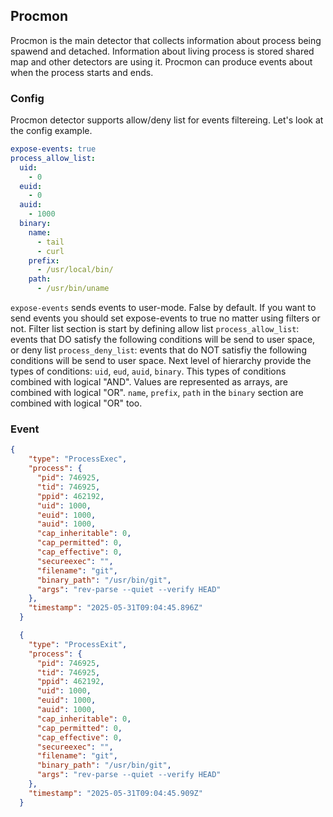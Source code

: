 ## Procmon

Procmon is the main detector that collects information about process being spawend and detached.
Information about living process is stored shared map and other detectors are using it. Procmon
can produce events about when the process starts and ends.

### Config

Procmon detector supports allow/deny list for events filtereing. Let's look at the config example.

```yaml
expose-events: true
process_allow_list:
  uid:
    - 0
  euid:
    - 0
  auid:
    - 1000
  binary:
    name:
      - tail
      - curl
    prefix:
      - /usr/local/bin/
    path:
      - /usr/bin/uname
```

`expose-events` sends events to user-mode. False by default.
If you want to send events you should set expose-events to true no matter using filters or not.
Filter list section is start by defining allow list `process_allow_list`:
events that DO satisfy the following conditions will be send to user space,
or deny list `process_deny_list`: events that do NOT satisfiy the following conditions will be
send to user space. Next level of hierarchy provide the types of conditions: `uid`, `eud`, `auid`, `binary`.
This types of conditions combined with logical "AND". Values are represented as arrays, are combined with
logical "OR". `name`, `prefix`, `path` in the `binary` section are combined with logical "OR" too.


### Event

```json
{
    "type": "ProcessExec",
    "process": {
      "pid": 746925,
      "tid": 746925,
      "ppid": 462192,
      "uid": 1000,
      "euid": 1000,
      "auid": 1000,
      "cap_inheritable": 0,
      "cap_permitted": 0,
      "cap_effective": 0,
      "secureexec": "",
      "filename": "git",
      "binary_path": "/usr/bin/git",
      "args": "rev-parse --quiet --verify HEAD"
    },
    "timestamp": "2025-05-31T09:04:45.896Z"
  }
```
```json
  {
    "type": "ProcessExit",
    "process": {
      "pid": 746925,
      "tid": 746925,
      "ppid": 462192,
      "uid": 1000,
      "euid": 1000,
      "auid": 1000,
      "cap_inheritable": 0,
      "cap_permitted": 0,
      "cap_effective": 0,
      "secureexec": "",
      "filename": "git",
      "binary_path": "/usr/bin/git",
      "args": "rev-parse --quiet --verify HEAD"
    },
    "timestamp": "2025-05-31T09:04:45.909Z"
  }
```

